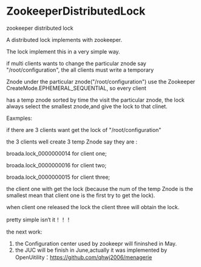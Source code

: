 ZookeeperDistributedLock
========================

zookeeper distributed lock

A distributed lock implements with zookeeper.

The lock implement this in a very simple way.

if multi clients wants to change the particular znode say "/root/configuration", the all clients must write a temporary

Znode under the particular znode("/root/configuration") use the Zookeeper CreateMode.EPHEMERAL_SEQUENTIAL, so every client

has a temp znode sorted by time the visit the  particular znode, the lock always select the smallest znode,and give the lock
to that clinet.

Eaxmples:

if there are 3 clients want get the lock of "/root/configuration"

the 3 clients well create 3 temp Znode say they are :

broada.lock_0000000014 for client one;

broada.lock_0000000016 for client two;

broada.lock_0000000015 for client three;

the client one with get the lock (because the num of the temp Znode is the smallest mean that client one is the first
try to get the lock).

when client one released the lock the client three will obtain the lock.

pretty simple isn‘t it！！！

the next work:
1. the Configuration center used by zookeepr will fininshed in May.
2. the JUC will be finish in June,actually it was implemented by OpenUitility：https://github.com/qhwj2006/menagerie
